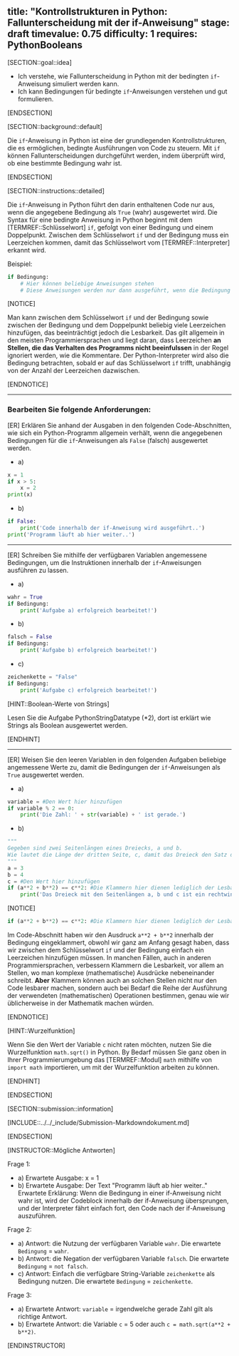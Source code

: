 title: "Kontrollstrukturen in Python: Fallunterscheidung mit der if-Anweisung"
stage: draft
timevalue: 0.75
difficulty: 1
requires: PythonBooleans
---
<!--
noch in Bearbeitung
*2: link to strings datatype task
-->
[SECTION::goal::idea]

- Ich verstehe, wie Fallunterscheidung in Python mit der bedingten `if`-Anweisung simuliert werden kann.
- Ich kann Bedingungen für bedingte `if`-Anweisungen verstehen und gut formulieren.

[ENDSECTION]

[SECTION::background::default]

Die `if`-Anweisung in Python ist eine der grundlegenden Kontrollstrukturen, die es ermöglichen, bedingte Ausführungen von Code zu steuern. Mit `if` können Fallunterscheidungen durchgeführt werden, indem überprüft wird, ob eine bestimmte Bedingung wahr ist.

[ENDSECTION]

[SECTION::instructions::detailed]

Die `if`-Anweisung in Python führt den darin enthaltenen Code nur aus, wenn die angegebene Bedingung als `True` (wahr) ausgewertet wird.
Die Syntax für eine bedingte Anweisung in Python beginnt mit dem [TERMREF::Schlüsselwort] `if`, gefolgt von einer Bedingung und einem Doppelpunkt. Zwischen dem Schlüsselwort `if` und der Bedingung muss ein Leerzeichen kommen, damit das Schlüsselwort vom [TERMREF::Interpreter] erkannt wird.

Beispiel:
```python
if Bedingung:
    # Hier können beliebige Anweisungen stehen
    # Diese Anweisungen werden nur dann ausgeführt, wenn die Bedingung wahr ist
```

[NOTICE]

Man kann zwischen dem Schlüsselwort `if` und der Bedingung sowie zwischen der Bedingung und dem Doppelpunkt beliebig viele Leerzeichen hinzufügen, das beeinträchtigt jedoch die Lesbarkeit. Das gilt allgemein in den meisten Programmiersprachen und liegt daran, dass Leerzeichen **an Stellen, die das Verhalten des Programms nicht beeinfulssen** in der Regel ignoriert werden, wie die Kommentare. Der Python-Interpreter wird also die Bedingung betrachten, sobald er auf das Schlüsselwort `if` trifft, unabhängig von der Anzahl der Leerzeichen dazwischen.

[ENDNOTICE]
 
---

### Bearbeiten Sie folgende Anforderungen:

[ER] Erklären Sie anhand der Ausgaben in den folgenden Code-Abschnitten, wie sich ein Python-Programm allgemein verhält, wenn die angegebenen Bedingungen für die `if`-Anweisungen als `False` (falsch) ausgewertet werden.

- a) 
```python
x = 1
if x > 5:
    x = 2
print(x)
```
- b) 
```python
if False:
    print('Code innerhalb der if-Anweisung wird ausgeführt..')
print('Programm läuft ab hier weiter..')
```
---

[ER] Schreiben Sie mithilfe der verfügbaren Variablen angemessene Bedingungen, um die Instruktionen innerhalb der `if`-Anweisungen ausführen zu lassen.

- a) 
```python
wahr = True
if Bedingung:
    print('Aufgabe a) erfolgreich bearbeitet!')
```
- b) 
```python
falsch = False
if Bedingung:
    print('Aufgabe b) erfolgreich bearbeitet!')
```
- c) 
```python
zeichenkette = "False"
if Bedingung:
    print('Aufgabe c) erfolgreich bearbeitet!')
```

[HINT::Boolean-Werte von Strings]

Lesen Sie die Aufgabe PythonStringDatatype (*2), dort ist erklärt wie Strings als Boolean ausgewertet werden.

[ENDHINT]

---

[ER] Weisen Sie den leeren Variablen in den folgenden Aufgaben beliebige angemessene Werte zu, damit die Bedingungen der `if`-Anweisungen als `True` ausgewertet werden. 

- a) 
```python
variable = #Den Wert hier hinzufügen
if variable % 2 == 0:
    print('Die Zahl: ' + str(variable) + ' ist gerade.')
```
- b) 
```python
"""
Gegeben sind zwei Seitenlängen eines Dreiecks, a und b. 
Wie lautet die Länge der dritten Seite, c, damit das Dreieck den Satz des Pythagoras erfüllt?
"""
a = 3
b = 4
c = #Den Wert hier hinzufügen
if (a**2 + b**2) == c**2: #Die Klammern hier dienen lediglich der Lesbarkeit
    print('Das Dreieck mit den Seitenlängen a, b und c ist ein rechtwinkliges Dreieck.')
```

[NOTICE]

```python
if (a**2 + b**2) == c**2: #Die Klammern hier dienen lediglich der Lesbarkeit
```
Im Code-Abschnitt haben wir den Ausdruck `a**2 + b**2` innerhalb der Bedingung eingeklammert, obwohl wir ganz am Anfang gesagt haben, dass wir zwischen dem Schlüsselwort `if` und der Bedingung einfach ein Leerzeichen hinzufügen müssen. In manchen Fällen, auch in anderen Programmiersprachen, verbessern Klammern die Lesbarkeit, vor allem an Stellen, wo man komplexe (mathematische) Ausdrücke nebeneinander schreibt. **Aber** Klammern können auch an solchen Stellen nicht nur den Code lesbarer machen, sondern auch bei Bedarf die Reihe der Ausführung der verwendeten (mathematischen) Operationen bestimmen, genau wie wir üblicherweise in der Mathematik machen würden. 

[ENDNOTICE]

[HINT::Wurzelfunktion]

Wenn Sie den Wert der Variable `c` nicht raten möchten, nutzen Sie die Wurzelfunktion `math.sqrt()` in Python. By Bedarf müssen Sie ganz oben in Ihrer Programmierumgebung das [TERMREF::Modul] `math` mithilfe von `import math` importieren, um mit der Wurzelfunktion arbeiten zu können.

[ENDHINT]

[ENDSECTION]

[SECTION::submission::information]

[INCLUDE::../../_include/Submission-Markdowndokument.md]

[ENDSECTION]

[INSTRUCTOR::Mögliche Antworten]

Frage 1:  
- a) Erwartete Ausgabe: x = 1  
- b) Erwartete Ausgabe: Der Text "Programm läuft ab hier weiter.."  
Erwartete Erklärung:
Wenn die Bedingung in einer if-Anweisung nicht wahr ist, wird der Codeblock innerhalb der if-Anweisung übersprungen, und der Interpreter fährt einfach fort, den Code nach der if-Anweisung auszuführen.

Frage 2:  
- a) Antwort: die Nutzung der verfügbaren Variable `wahr`. Die erwartete `Bedingung` = `wahr`.  
- b) Antwort: die Negation der verfügbaren Variable `falsch`. Die erwartete `Bedingung` = `not falsch`.  
- c) Antwort: Einfach die verfügbare String-Variable `zeichenkette` als Bedingung nutzen. Die erwartete `Bedingung` = 
`zeichenkette`.

Frage 3:  
- a) Erwartete Antwort: `variable` = irgendwelche gerade Zahl gilt als richtige Antwort.  
- b) Erwartete Antwort: die Variable `c` = 5 oder auch `c = math.sqrt(a**2 + b**2)`.

[ENDINSTRUCTOR]
